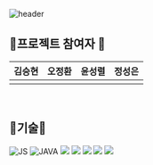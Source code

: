 ![header](https://capsule-render.vercel.app/api?type=waving&color=gradient&height=300&section=header&text=Home%20Ground&fontSize=90)
<h2>🌹프로젝트 참여자 🌹</h2>
<table>
  <thead>
    <tr>
      <th align="center">김승현</th>
      <th align="center">오정환</th>
      <th align="center">윤성렬</th>
      <th align="center">정성은</th>
     </tr>
  </thead>
  <tbody>
    <tr>
      <td align="center"><a href="https://github.com/rlatmdgus"><img src="https://github.com/rlatmdgus.png" alt="" style="max-width: 100%;"></a></td>
      <td align="center"><a href="https://github.com/johnisprograming"><img src="https://github.com/johnisprograming.png" alt="" style="max-width: 100%;"></a></td>
      <td align="center"><a href="https://github.com/YunSungR"><img src="https://github.com/YunSungR.png" alt="" style="max-width: 100%;"></a></td>
      <td align="center"><a href="https://github.com/Jung-sung-eun"><img src="https://github.com/Jung-sung-eun.png" alt="" style="max-width: 100%;"></a></td>
    </tr>
  </tbody>
</table>
<br>
<h2>💫기술💫</h2>

![JS](https://img.shields.io/badge/javascript-F7DF1E?style=for-the-badge&logo=javascript&logoColor=black)
![JAVA](https://img.shields.io/badge/JAVA-007396?style=for-the-badge&logo=java&logoColor=black)
<img src="https://img.shields.io/badge/JAVA-007396?style=for-the-badge&logo=java&logoColor=black">
<img src="https://img.shields.io/badge/Spring-6DB33F?style=for-the-badge&logo=Spring&logoColor=black">
<img src="https://img.shields.io/badge/mysql-4479A1?style=for-the-badge&logo=mysql&logoColor=white">
<img src="https://img.shields.io/badge/css-1572B6?style=for-the-badge&logo=css3&logoColor=white">
<img src="https://img.shields.io/badge/bootstrap-7952B3?style=for-the-badge&logo=bootstrap&logoColor=white">
